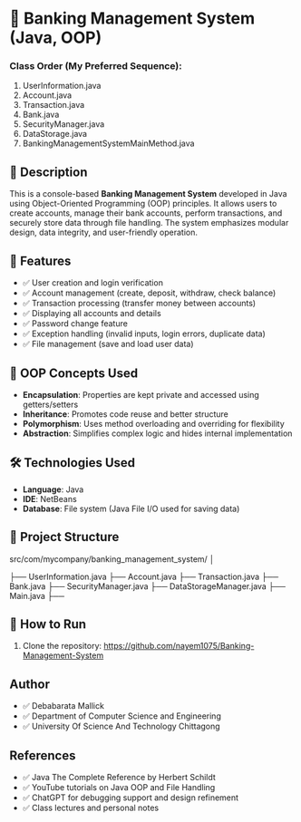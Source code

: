 # 🏦 Banking Management System (Java, OOP)

### Class Order (My Preferred Sequence):

1. UserInformation.java
2. Account.java
3. Transaction.java
4. Bank.java
5. SecurityManager.java
6. DataStorage.java
7. BankingManagementSystemMainMethod.java

## 📌 Description
This is a console-based **Banking Management System** developed in Java using Object-Oriented Programming (OOP) principles. It allows users to create accounts, manage their bank accounts, perform transactions, and securely store data through file handling. The system emphasizes modular design, data integrity, and user-friendly operation.


## 🎯 Features

- ✅ User creation and login verification  
- ✅ Account management (create, deposit, withdraw, check balance)  
- ✅ Transaction processing (transfer money between accounts)  
- ✅ Displaying all accounts and details  
- ✅ Password change feature  
- ✅ Exception handling (invalid inputs, login errors, duplicate data)  
- ✅ File management (save and load user data)


## 🧠 OOP Concepts Used

- **Encapsulation**: Properties are kept private and accessed using getters/setters  
- **Inheritance**: Promotes code reuse and better structure  
- **Polymorphism**: Uses method overloading and overriding for flexibility  
- **Abstraction**: Simplifies complex logic and hides internal implementation


## 🛠 Technologies Used

- **Language**: Java  
- **IDE**: NetBeans  
- **Database**: File system (Java File I/O used for saving data)


## 📁 Project Structure

src/com/mycompany/banking_management_system/ │ 

├── UserInformation.java 
├── Account.java 
├── Transaction.java
├── Bank.java
├── SecurityManager.java 
├── DataStorageManager.java 
├── Main.java ├── 


## 🚀 How to Run

1. Clone the repository:
   https://github.com/nayem1075/Banking-Management-System

## Author
 
- ✅ Debabarata Mallick
- ✅ Department of Computer Science and Engineering
- ✅ University Of Science And Technology Chittagong

## References

- ✅ Java The Complete Reference by Herbert Schildt
- ✅ YouTube tutorials on Java OOP and File Handling
- ✅ ChatGPT for debugging support and design refinement
- ✅ Class lectures and personal notes



